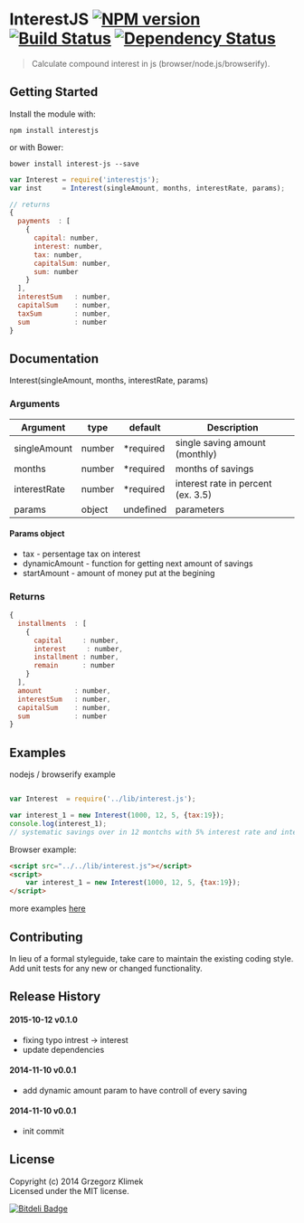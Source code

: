 # InterestJS [![NPM version](https://badge.fury.io/js/interestjs.png?style=flat)](http://badge.fury.io/js/interestjs) [![Build Status](https://travis-ci.org/kfiku/InterestJS.svg)](https://travis-ci.org/kfiku/InterestJS.svg?branch=master) [![Dependency Status](https://david-dm.org/kfiku/InterestJS/dev-status.svg)](https://david-dm.org/kfiku/interestjs)

> Calculate compound interest in js (browser/node.js/browserify).


## Getting Started

Install the module with: 
```
npm install interestjs
```

or with Bower:
```
bower install interest-js --save
```

```js
var Interest = require('interestjs');
var inst     = Interest(singleAmount, months, interestRate, params);

// returns
{ 
  payments  : [
    {
      capital: number,
      interest: number,
      tax: number,
      capitalSum: number,
      sum: number
    }
  ],
  interestSum   : number,
  capitalSum    : number,
  taxSum        : number,
  sum           : number
}
```



## Documentation

Interest(singleAmount, months, interestRate, params)

### Arguments
| Argument           | type   | default   | Description
| ------------------ | ------ | --------- | ------------------
| singleAmount       | number | *required | single saving amount (monthly)
| months             | number | *required | months of savings
| interestRate       | number | *required | interest rate in percent (ex. 3.5)
| params             | object | undefined | parameters

#### Params object
* tax - persentage tax on interest
* dynamicAmount - function for getting next amount of savings
* startAmount - amount of money put at the begining

### Returns
```js
{ 
  installments  : [
    {
      capital     : number,
      interest     : number,
      installment : number,
      remain      : number
    }
  ],
  amount        : number,
  interestSum   : number,
  capitalSum    : number,
  sum           : number
}
```

## Examples

nodejs / browserify example
```js

var Interest  = require('../lib/interest.js');

var interest_1 = new Interest(1000, 12, 5, {tax:19});
console.log(interest_1);
// systematic savings over in 12 montchs with 5% interest rate and interest tax 19% (in poland we have 19%)

```

Browser example:
```html
<script src="../../lib/interest.js"></script>
<script>
    var interest_1 = new Interest(1000, 12, 5, {tax:19});
</script>
```

more examples [here](https://github.com/kfiku/InterestJS/tree/master/example)

## Contributing

In lieu of a formal styleguide, take care to maintain the existing coding style. Add unit tests for any new or changed functionality.


## Release History

#### 2015-10-12 v0.1.0
 * fixing typo intrest -> interest
 * update dependencies
 
#### 2014-11-10 v0.0.1
 * add dynamic amount param to have controll of every saving
 
#### 2014-11-10 v0.0.1
 * init commit



## License

Copyright (c) 2014 Grzegorz Klimek  
Licensed under the MIT license.


[![Bitdeli Badge](https://d2weczhvl823v0.cloudfront.net/kfiku/interestjs/trend.png)](https://bitdeli.com/free "Bitdeli Badge")

